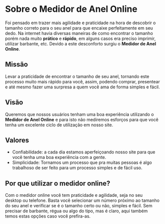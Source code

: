 # Sobre o Medidor de Anel Online

Foi pensado em trazer mais agilidade e praticidade na hora de descobrir o tamanho correto para o seu anel para que encaixe perfeitamente em seu dedo.
Na internet havia diversas maneiras de como encontrar o tamanho porém nada muito **prático** e **rápido**, em alguns casos era preciso imprimir, utilizar barbante, etc. 
Devido a este desconforto surgiu o **Medidor de Anel Online**.

## Missão
Levar a praticidade de encontrar o tamanho de seu anel, tornando este processo muito mais rápido para você, assim, podendo comprar, presentear e até mesmo fazer uma surpresa a quem você ama de forma simples e fácil. 

## Visão
Queremos que nossos usuários tenham uma boa experiência utilizando o **Medidor de Anel Online** e para isto não mediremos esforços para que você tenha um excelente ciclo de utilização em nosso site.

## Valores
- Confiabilidade: a cada dia estamos aperfeiçoando nosso site para que você tenha uma boa experiência com a gente. 
- Simplicidade: Tornamos um processo que pra muitas pessoas é algo trabalhoso de ser feito para um processo simples e de fácil uso.

## Por que utilizar o medidor online?

Com o medidor online você tem praticidade e agilidade, seja no seu desktop ou telefone. Basta você selecionar um número próximo ao tamanho do seu anel e verificar se é o tamanho certo ou não, simples e fácil. Sem precisar de barbante, régua ou algo do tipo, mas é claro, aqui também temos estas opções caso você prefira-as.